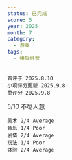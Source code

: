 ```yaml
---
status: 已完成
score: 5
year: 2025
month: 7
category:
  - 游戏
tags:
  - 模拟经营
---
```

	首评于 2025.8.10
	小项评分更新 2025.9.8
	重评分 2025.9.8

5/10 不尽人意

```
美术 2/4 Average
音乐 1/4 Poor
剧情 2/4 Average
玩法 1/4 Poor
体验 2/4 Average
```
